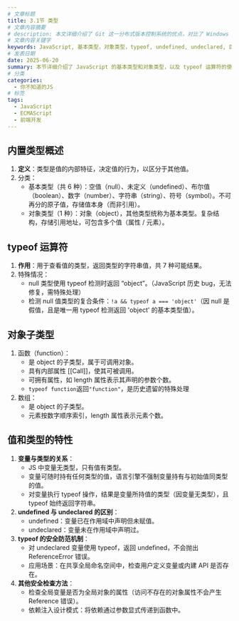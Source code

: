```yaml
---
# 文章标题
title: 3.1节 类型
# 文章内容摘要
# description: 本文详细介绍了 Git 这一分布式版本控制系统的优点，对比了 Windows 与 macOS/Linux 系统下的常用命令，讲解了 vim 操作模式及常用命令，还阐述了 Git 的基本配置、特定项目配置和命令缩写设置等内容。
# 文章内容关键字
keywords: JavaScript, 基本类型，对象类型，typeof, undefined, undeclared, 函数类型，数组类型
# 发表日期
date: 2025-06-20
summary: 本节详细介绍了 JavaScript 的基本类型和对象类型，以及 typeof 运算符的使用和注意事项，帮助读者更好地理解 JavaScript 的类型系统。
# 分类
categories:
  - 你不知道的JS
# 标签
tags:
  - JavaScript
  - ECMAScript
  - 前端开发
---
```


## 内置类型概述

1. **定义**：类型是值的内部特征，决定值的行为，以区分于其他值。
2. 分类：
   - 基本类型（共 6 种）：空值（null）、未定义（undefined）、布尔值（boolean）、数字（number）、字符串（string）、符号（symbol）。不可再分的原子值，存储值本身（而非引用）。
   - 对象类型（1 种）：对象（object），其他类型统称为基本类型。复杂结构，存储引用地址，可包含多个值（属性 / 元素）。

## typeof 运算符

1. **作用**：用于查看值的类型，返回类型的字符串值，共 7 种可能结果。
2. 特殊情况：
   - null 类型使用 typeof 检测时返回 “object”。（JavaScript 历史 bug，无法修复，需特殊处理）
   - 检测 null 值类型的复合条件：`!a && typeof a === 'object'`（因 null 是假值，且是唯一用 typeof 检测返回 'object' 的基本类型值）。

## 对象子类型

1. 函数（function）：
   - 是 object 的子类型，属于可调用对象。
   - 具有内部属性 [[Call]]，使其可被调用。
   - 可拥有属性，如 length 属性表示其声明的参数个数。
   - `typeof function`返回`"function"`，是历史遗留的特殊处理
2. 数组：
   - 是 object 的子类型。
   - 元素按数字顺序索引，length 属性表示元素个数。

## 值和类型的特性

1. **变量与类型的关系**：
   - JS 中变量无类型，只有值有类型。
   - 变量可随时持有任何类型的值，语言引擎不强制变量持有与初始值同类型的值。
   - 对变量执行 typeof 操作，结果是变量所持值的类型（因变量无类型），且 typeof 始终返回字符串。
2. **undefined 与 undeclared 的区别**：
   - undefined：变量已在作用域中声明但未赋值。
   - undeclared：变量未在作用域中声明过。
3. **typeof 的安全防范机制**：
   - 对 undeclared 变量使用 typeof，返回 undefined，不会抛出 ReferenceError 错误。
   - 应用场景：在共享全局命名空间中，检查用户定义变量或内建 API 是否存在。
4. **其他安全检查方法**：
   - 检查全局变量是否为全局对象的属性（访问不存在的对象属性不会产生 Reference 错误）。
   - 依赖注入设计模式：将依赖通过参数显式传递到函数中。
